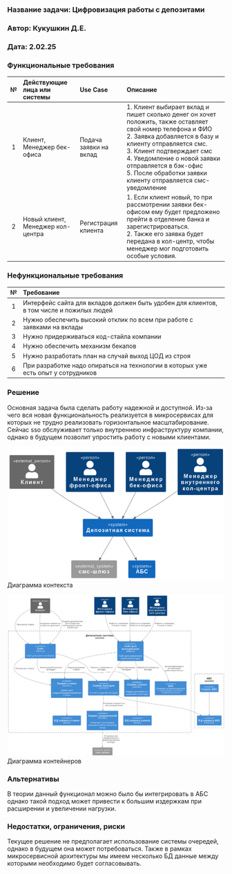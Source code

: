 ### <a name="_b7urdng99y53"></a>**Название задачи: Цифровизация работы с депозитами** 
### <a name="_hjk0fkfyohdk"></a>**Автор: Кукушкин Д.Е.**
### <a name="_uanumrh8zrui"></a>**Дата: 2.02.25**

### <a name="_3bfxc9a45514"></a>**Функциональные требования**

|**№**|**Действующие лица или системы**|**Use Case**|**Описание**|
| :-: | :- | :- | :- |
|1 |Клиент, Менеджер бек-офиса|Подача заявки на вклад|1. Клиент выбирает вклад и пишет сколько денег он хочет положить, также оставляет свой номер телефона и ФИО <br/>2. Заявка добавляется в базу и клиенту отправляется смс. <br/>3. Клиент подтверждает смс <br/>4. Уведомление о новой заявки отправляется в бэк-офис <br/>5. После обработки заявки клиенту отправляется смс-уведомление|
|2 |Новый клиент, Менеджер кол-центра|Регистрация клиента| 1. Если клиент новый, то при рассмотрении заявки бек-офисом ему будет предложено прейти в отделение банка и зарегистрироваться. <br/>2. Также его заявка будет передана в кол-центр, чтобы менеджер мог подготовить особые условия.|


### <a name="_u8xz25hbrgql"></a>**Нефункциональные требования**

|**№**|**Требование**|
| :-: | :- |
|1| Интерфейс сайта для вкладов должен быть удобен для клиентов, в том числе и пожилых людей |
|2| Нужно обеспечить высокий отклик по всем при работе с заявками на вклады |
|3| Нужно придерживаться код-стайла компании|
|4| Нужно обеспечить механизм бекапов |
|5| Нужно разработать план на случай выход ЦОД из строя |
|6| При разработке надо опираться на технологии в которых уже есть опыт у сотрудников|

### <a name="_qmphm5d6rvi3"></a>**Решение**

Основная задача была сделать работу надежной и доступной.
Из-за чего вся новая функциональность реализуется в микросервисах для которых не трудно реализовать горизонтальное масштабирование.
Сейчас sso обслуживает только внутреннею инфраструктуру компании, однако в будущем позволит упростить работу с новыми клиентами.

![Диаграмма контекста](context.png)
Диаграмма контекста

![Диаграмма контейнеров](container.png)
Диаграмма контейнеров


### <a name="_bjrr7veeh80c"></a>**Альтернативы**
В теории данный функционал можно было бы интегрировать в АБС однако такой подход может привести к большим издержкам при расширении и увеличении нагрузки.

### <a name="_bjrr7veeh80c"></a>**Недостатки, ограничения, риски**

Текущее решение не предполагает использование системы очередей, однако в будущем она может потребоваться.
Также в рамках микросервисной архитектуры мы имеем несколько БД данные между которыми необходимо будет согласовывать.